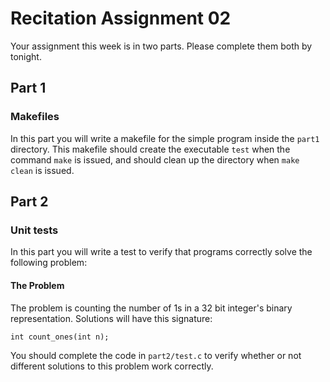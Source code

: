 # Recitation Assignment 02  

Your assignment this week is in two parts. Please complete them both by tonight.

## Part 1  
### Makefiles  

In this part you will write a makefile for the simple program inside the `part1` directory. This makefile should
create the executable `test` when the command `make` is issued, and should clean up the directory when `make clean`
is issued.

## Part 2  
### Unit tests  

In this part you will write a test to verify that programs correctly solve the following problem:

#### The Problem  
The problem is counting the number of 1s in a 32 bit integer's binary representation. Solutions will have this signature:

```
int count_ones(int n);
```

You should complete the code in `part2/test.c` to verify whether or not different solutions to this problem work correctly.
